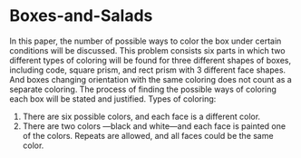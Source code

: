 # Boxes-and-Salads

In this paper, the number of possible ways to color the box under certain conditions will be discussed. This problem consists six parts in which two different types of coloring will be found for three different shapes of boxes, including code, square prism, and rect prism with 3 different face shapes. And boxes changing orientation with the same coloring does not count as a separate coloring. The process of finding the possible ways of coloring each box will be stated and justified.
Types of coloring:
1. There are six possible colors, and each face is a different color.
2. There are two colors —black and white—and each face is painted one of the colors.
Repeats are allowed, and all faces could be the same color.
